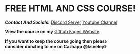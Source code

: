 # FREE HTML AND CSS COURSE!

***Contact And Socials:*** [Discord Server](https://discord.gg/XMDg5DHSwe) [Youtube Channel](https://www.youtube.com/@AlixiirStudios)

**View the course on my** [Github Pages Website]()

**If you want to keep the course going then please<br>
consider donating to me on Cashapp @kseeley9**
